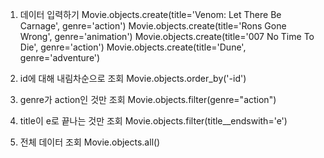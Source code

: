 1. 데이터 입력하기
Movie.objects.create(title='Venom: Let There Be Carnage', genre='action')
Movie.objects.create(title='Rons Gone Wrong', genre='animation')
Movie.objects.create(title='007 No Time To Die', genre='action')
Movie.objects.create(title='Dune', genre='adventure')

2. id에 대해 내림차순으로 조회 
Movie.objects.order_by('-id')

3. genre가 action인 것만 조회
Movie.objects.filter(genre="action")

4. title이 e로 끝나는 것만 조회
Movie.objects.filter(title__endswith='e')

5. 전체 데이터 조회
Movie.objects.all()
